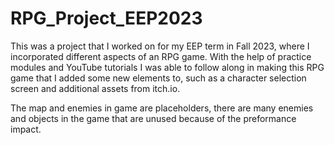 # RPG_Project_EEP2023
This was a project that I worked on for my EEP term in Fall 2023, where I incorporated different aspects of an RPG game. 
With the help of practice modules and YouTube tutorials I was able to follow along in making this RPG game that I added some new elements to, such as a character selection screen and additional assets from itch.io.

The map and enemies in game are placeholders, there are many enemies and objects in the game that are unused because of the preformance impact.
